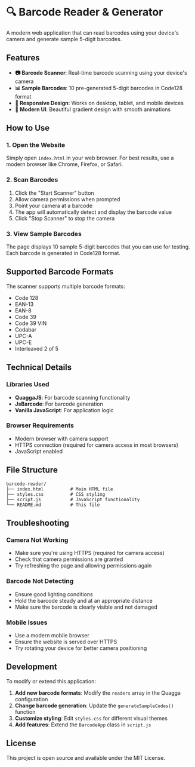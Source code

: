# 🔍 Barcode Reader & Generator

A modern web application that can read barcodes using your device's camera and generate sample 5-digit barcodes.

## Features

- **📷 Barcode Scanner**: Real-time barcode scanning using your device's camera
- **📊 Sample Barcodes**: 10 pre-generated 5-digit barcodes in Code128 format
- **📱 Responsive Design**: Works on desktop, tablet, and mobile devices
- **🎨 Modern UI**: Beautiful gradient design with smooth animations

## How to Use

### 1. Open the Website
Simply open `index.html` in your web browser. For best results, use a modern browser like Chrome, Firefox, or Safari.

### 2. Scan Barcodes
1. Click the "Start Scanner" button
2. Allow camera permissions when prompted
3. Point your camera at a barcode
4. The app will automatically detect and display the barcode value
5. Click "Stop Scanner" to stop the camera

### 3. View Sample Barcodes
The page displays 10 sample 5-digit barcodes that you can use for testing. Each barcode is generated in Code128 format.

## Supported Barcode Formats

The scanner supports multiple barcode formats:
- Code 128
- EAN-13
- EAN-8
- Code 39
- Code 39 VIN
- Codabar
- UPC-A
- UPC-E
- Interleaved 2 of 5

## Technical Details

### Libraries Used
- **QuaggaJS**: For barcode scanning functionality
- **JsBarcode**: For barcode generation
- **Vanilla JavaScript**: For application logic

### Browser Requirements
- Modern browser with camera support
- HTTPS connection (required for camera access in most browsers)
- JavaScript enabled

## File Structure

```
barcode-reader/
├── index.html          # Main HTML file
├── styles.css          # CSS styling
├── script.js           # JavaScript functionality
└── README.md           # This file
```

## Troubleshooting

### Camera Not Working
- Make sure you're using HTTPS (required for camera access)
- Check that camera permissions are granted
- Try refreshing the page and allowing permissions again

### Barcode Not Detecting
- Ensure good lighting conditions
- Hold the barcode steady and at an appropriate distance
- Make sure the barcode is clearly visible and not damaged

### Mobile Issues
- Use a modern mobile browser
- Ensure the website is served over HTTPS
- Try rotating your device for better camera positioning

## Development

To modify or extend this application:

1. **Add new barcode formats**: Modify the `readers` array in the Quagga configuration
2. **Change barcode generation**: Update the `generateSampleCodes()` function
3. **Customize styling**: Edit `styles.css` for different visual themes
4. **Add features**: Extend the `BarcodeApp` class in `script.js`

## License

This project is open source and available under the MIT License.
